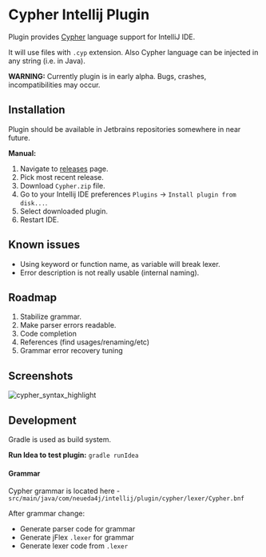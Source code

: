 Cypher Intellij Plugin
======================

Plugin provides [Cypher](http://www.opencypher.org/) language support for IntelliJ IDE.

It will use files with `.cyp` extension.
Also Cypher language can be injected in any string (i.e. in Java).

**WARNING:** Currently plugin is in early alpha. Bugs, crashes, incompatibilities may occur.

## Installation

Plugin should be available in Jetbrains repositories somewhere in near future.

**Manual:**

1. Navigate to [releases](https://github.com/FylmTM/intellij-plugin-cypher/releases) page.
2. Pick most recent release.
3. Download `Cypher.zip` file.
4. Go to your Intellij IDE preferences `Plugins` -> `Install plugin from disk...`.
5. Select downloaded plugin.
6. Restart IDE.

## Known issues

* Using keyword or function name, as variable will break lexer.
* Error description is not really usable (internal naming).

## Roadmap

1. Stabilize grammar.
2. Make parser errors readable.
3. Code completion
4. References (find usages/renaming/etc)
5. Grammar error recovery tuning

## Screenshots

![cypher_syntax_highlight](screenshots/cypher_syntax_highlight.png)

## Development

Gradle is used as build system. 

**Run Idea to test plugin:** `gradle runIdea`

#### Grammar

Cypher grammar is located here - `src/main/java/com/neueda4j/intellij/plugin/cypher/lexer/Cypher.bnf`

After grammar change:

* Generate parser code for grammar
* Generate jFlex `.lexer` for grammar
* Generate lexer code from `.lexer`


